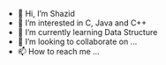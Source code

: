 - 👋 Hi, I’m Shazid
- 👀 I’m interested in C, Java and C++
- 🌱 I’m currently learning Data Structure
- 💞️ I’m looking to collaborate on ...
- 📫 How to reach me ...

<!---
Shazid5000/Shazid5000 is a ✨ special ✨ repository because its `README.md` (this file) appears on your GitHub profile.
You can click the Preview link to take a look at your changes.
--->
